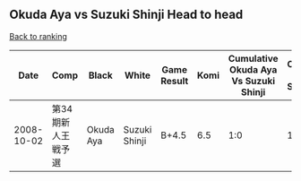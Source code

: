 ## Okuda Aya vs Suzuki Shinji Head to head

[Back to ranking](../../index.md)




| **Date** | **Comp** | **Black** | **White** | **Game Result** | **Komi** | **Cumulative Okuda Aya Vs Suzuki Shinji** | **Okuda Aya Streak** | **Suzuki Shinji Streak** | 
| --- | --- | --- | --- | --- | --- | --- | --- | --- |
| 2008-10-02 | 第34期新人王戦予選 | Okuda Aya | Suzuki Shinji | B+4.5 | 6.5 | 1:0 | 1 | 0 |




